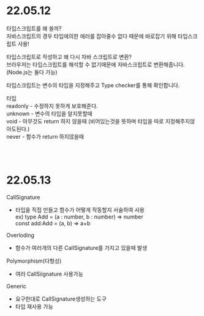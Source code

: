 # 22.05.12  
타입스크립트를 왜 쓸까?  
자바스크립트의 경우 타입에의한 에러를 잡아줄수 없다 때문에 바로잡기 위해 타입스크립트 사용!

타입스크립트로 작성하고 왜 다시 자바 스크립트로 변환?  
브라우저는 타입스크립트를 해석할 수 없기때문에 자바스크립트로 변환해줍니다.  
(Node.js는 둘다 가능)

타입스크립트는 변수의 타입을 지정해주고 Type checker를 통해 확인합니다.

타입  
readonly - 수정하지 못하게 보호해준다.  
unknown - 변수의 타입을 알지못할때  
void - 아무것도 return 하지 않을때 (비어있는것을 뜻하며 타입을 따로 지정해주지않아도된다.)  
never - 함수가 return 하지않을때

<br></br>

# 22.05.13
CallSignature
  - 타입을 직접 만들고 함수가 어떻게 작동할지 서술하여 사용  
ex) type Add = (a : number, b : number) => number  
const add:Add = (a, b) => a+b

Overloding
  - 함수가 여러개의 다른 CallSignature를 가지고 있을때 발생  

Polymorphism(다형성)
  - 여러 CallSiignature 사용가능

Generic
  - 요구한대로 CallSignature생성하는 도구
  - 타입 재사용 가능
